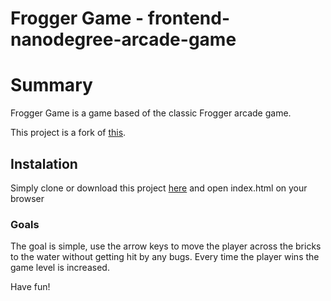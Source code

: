 Frogger Game - frontend-nanodegree-arcade-game
===============================

# Summary
Frogger Game is a game based of the classic Frogger arcade game.

This project is a fork of [this](https://github.com/fernandodof/frontend-nanodegree-arcade-game).

## Instalation
Simply clone or download this project [here](https://github.com/fernandodof/frontend-nanodegree-arcade-game/archive/master.zip) and open index.html on your browser

### Goals
The goal is simple, use the arrow keys to move the player across the bricks to the water without getting hit by any bugs.
Every time the player wins the game level is increased.

Have fun!
